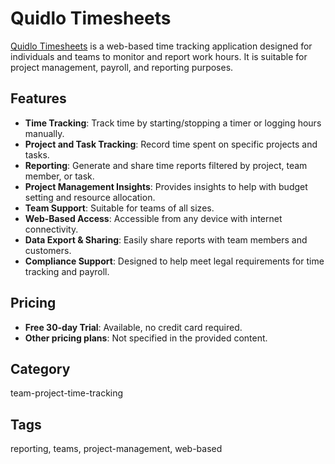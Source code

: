 # Quidlo Timesheets

[Quidlo Timesheets](https://www.quidlo.com/) is a web-based time tracking application designed for individuals and teams to monitor and report work hours. It is suitable for project management, payroll, and reporting purposes.

## Features
- **Time Tracking**: Track time by starting/stopping a timer or logging hours manually.
- **Project and Task Tracking**: Record time spent on specific projects and tasks.
- **Reporting**: Generate and share time reports filtered by project, team member, or task.
- **Project Management Insights**: Provides insights to help with budget setting and resource allocation.
- **Team Support**: Suitable for teams of all sizes.
- **Web-Based Access**: Accessible from any device with internet connectivity.
- **Data Export & Sharing**: Easily share reports with team members and customers.
- **Compliance Support**: Designed to help meet legal requirements for time tracking and payroll.

## Pricing
- **Free 30-day Trial**: Available, no credit card required.
- **Other pricing plans**: Not specified in the provided content.

## Category
team-project-time-tracking

## Tags
reporting, teams, project-management, web-based